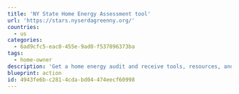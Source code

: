 ```yaml
---
title: 'NY State Home Energy Assessment tool'
url: 'https://stars.nyserdagreenny.org/'
countries:
  - us
categories:
  - 6ad9cfc5-eac0-455e-9ad0-f537896373ba
tags:
  - home-owner
description: 'Get a home energy audit and receive tools, resources, and aid to upgrade your home to be more energy efficient.'
blueprint: action
id: 4943fe6b-c281-4cda-bd04-474eecf60998
---
```


